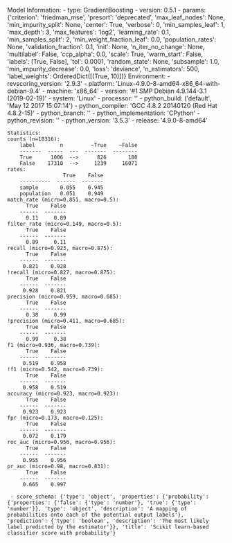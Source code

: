 Model Information:
	 - type: GradientBoosting
	 - version: 0.5.1
	 - params: {'criterion': 'friedman_mse', 'presort': 'deprecated', 'max_leaf_nodes': None, 'min_impurity_split': None, 'center': True, 'verbose': 0, 'min_samples_leaf': 1, 'max_depth': 3, 'max_features': 'log2', 'learning_rate': 0.1, 'min_samples_split': 2, 'min_weight_fraction_leaf': 0.0, 'population_rates': None, 'validation_fraction': 0.1, 'init': None, 'n_iter_no_change': None, 'multilabel': False, 'ccp_alpha': 0.0, 'scale': True, 'warm_start': False, 'labels': [True, False], 'tol': 0.0001, 'random_state': None, 'subsample': 1.0, 'min_impurity_decrease': 0.0, 'loss': 'deviance', 'n_estimators': 500, 'label_weights': OrderedDict([(True, 10)])}
	Environment:
	 - revscoring_version: '2.9.3'
	 - platform: 'Linux-4.9.0-8-amd64-x86_64-with-debian-9.4'
	 - machine: 'x86_64'
	 - version: '#1 SMP Debian 4.9.144-3.1 (2019-02-19)'
	 - system: 'Linux'
	 - processor: ''
	 - python_build: ('default', 'May 12 2017 15:07:14')
	 - python_compiler: 'GCC 4.8.2 20140120 (Red Hat 4.8.2-15)'
	 - python_branch: ''
	 - python_implementation: 'CPython'
	 - python_revision: ''
	 - python_version: '3.5.3'
	 - release: '4.9.0-8-amd64'
	
	Statistics:
	counts (n=18316):
		label        n         ~True    ~False
		-------  -----  ---  -------  --------
		True      1006  -->      826       180
		False    17310  -->     1239     16071
	rates:
		              True    False
		----------  ------  -------
		sample       0.055    0.945
		population   0.051    0.949
	match_rate (micro=0.851, macro=0.5):
		  True    False
		------  -------
		  0.11     0.89
	filter_rate (micro=0.149, macro=0.5):
		  True    False
		------  -------
		  0.89     0.11
	recall (micro=0.923, macro=0.875):
		  True    False
		------  -------
		 0.821    0.928
	!recall (micro=0.827, macro=0.875):
		  True    False
		------  -------
		 0.928    0.821
	precision (micro=0.959, macro=0.685):
		  True    False
		------  -------
		  0.38     0.99
	!precision (micro=0.411, macro=0.685):
		  True    False
		------  -------
		  0.99     0.38
	f1 (micro=0.936, macro=0.739):
		  True    False
		------  -------
		 0.519    0.958
	!f1 (micro=0.542, macro=0.739):
		  True    False
		------  -------
		 0.958    0.519
	accuracy (micro=0.923, macro=0.923):
		  True    False
		------  -------
		 0.923    0.923
	fpr (micro=0.173, macro=0.125):
		  True    False
		------  -------
		 0.072    0.179
	roc_auc (micro=0.956, macro=0.956):
		  True    False
		------  -------
		 0.955    0.956
	pr_auc (micro=0.98, macro=0.831):
		  True    False
		------  -------
		 0.665    0.997
	
	 - score_schema: {'type': 'object', 'properties': {'probability': {'properties': {'false': {'type': 'number'}, 'true': {'type': 'number'}}, 'type': 'object', 'description': 'A mapping of probabilities onto each of the potential output labels'}, 'prediction': {'type': 'boolean', 'description': 'The most likely label predicted by the estimator'}}, 'title': 'Scikit learn-based classifier score with probability'}

